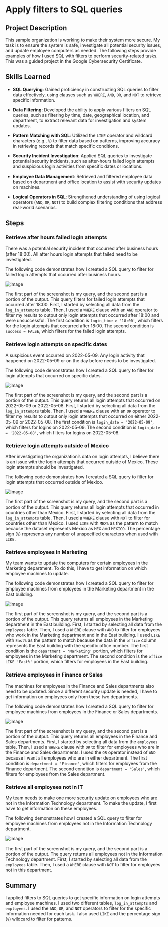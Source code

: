 # Apply filters to SQL queries

## Project Description
This sample organization is working to make their system more secure. My task is to ensure the system is safe, investigate all potential security issues, and update employee computers as needed. The following steps provide examples of how I used SQL with filters to perform security-related tasks. This was a guided project in the Google Cybersecurity Certificate.

## Skills Learned

- **SQL Querying**: Gained proficiency in constructing SQL queries to filter data effectively, using clauses such as `WHERE`, `AND`, `OR`, and `NOT` to retrieve specific information.

- **Data Filtering**: Developed the ability to apply various filters on SQL queries, such as filtering by time, date, geographical location, and department, to extract relevant data for investigation and system updates.

- **Pattern Matching with SQL**: Utilized the `LIKE` operator and wildcard characters (e.g., `%`) to filter data based on patterns, improving accuracy in retrieving records that match specific conditions.

- **Security Incident Investigation**: Applied SQL queries to investigate potential security incidents, such as after-hours failed login attempts and suspicious login activities from specific dates or locations.

- **Employee Data Management**: Retrieved and filtered employee data based on department and office location to assist with security updates on machines.

- **Logical Operators in SQL**: Strengthened understanding of using logical operators (`AND`, `OR`, `NOT`) to build complex filtering conditions that address real-world scenarios.

## Steps

### Retrieve after hours failed login attempts
There was a potential security incident that occurred after business hours (after 18:00). All after hours login attempts that failed need to be investigated.

The following code demonstrates how I created a SQL query to filter for failed login attempts that occurred after business hours.

![image](https://github.com/user-attachments/assets/788021b8-b120-45a8-a6ca-506d342abfc2)

The first part of the screenshot is my query, and the second part is a portion of the output. This query filters for failed login attempts that occurred after 18:00. First, I started by selecting all data from the `log_in_attempts` table. Then, I used a `WHERE` clause with an `AND` operator to filter my results to output only login attempts that occurred after 18:00 and were unsuccessful. The first condition is `login_time > '18:00'`, which filters for the login attempts that occurred after 18:00. The second condition is `success = FALSE`, which filters for the failed login attempts. 

### Retrieve login attempts on specific dates

A suspicious event occurred on 2022-05-09. Any login activity that happened on 2022-05-09 or on the day before needs to be investigated.

The following code demonstrates how I created a SQL query to filter for login attempts that occurred on specific dates.

![image](https://github.com/user-attachments/assets/a600129f-3418-4390-aeb2-7a92a499f1c1)

The first part of the screenshot is my query, and the second part is a portion of the output. This query returns all login attempts that occurred on 2022-05-09 or 2022-05-08. First, I started by selecting all data from the `log_in_attempts` table. Then, I used a `WHERE` clause with an `OR` operator to filter my results to output only login attempts that occurred on either 2022-05-09 or 2022-05-08. The first condition is `login_date = '2022-05-09'`, which filters for logins on 2022-05-09. The second condition is `login_date = '2022-05-08'`, which filters for logins on 2022-05-08.

### Retrieve login attempts outside of Mexico

After investigating the organization’s data on login attempts, I believe there is an issue with the login attempts that occurred outside of Mexico. These login attempts should be investigated.

The following code demonstrates how I created a SQL query to filter for login attempts that occurred outside of Mexico. 

![image](https://github.com/user-attachments/assets/012f0215-107b-4133-966e-bf90818558e9)

The first part of the screenshot is my query, and the second part is a portion of the output. This query returns all login attempts that occurred in countries other than Mexico. First, I started by selecting all data from the `log_in_attempts` table. Then, I used a `WHERE` clause with `NOT` to filter for countries other than Mexico. I used `LIKE` with `MEX%` as the pattern to match because the dataset represents Mexico as `MEX` and `MEXICO`. The percentage sign (`%`) represents any number of unspecified characters when used with `LIKE`. 

### Retrieve employees in Marketing

My team wants to update the computers for certain employees in the Marketing department. To do this, I have to get information on which employee machines to update.

The following code demonstrates how I created a SQL query to filter for employee machines from employees in the Marketing department in the East building.

![image](https://github.com/user-attachments/assets/e413801d-29c4-49ed-ae31-94b2b63d3a86)

The first part of the screenshot is my query, and the second part is a portion of the output. This query returns all employees in the Marketing department in the East building. First, I started by selecting all data from the `employees` table. Then, I used a `WHERE` clause with `AND` to filter for employees who work in the Marketing department and in the East building. I used `LIKE` with `East%` as the pattern to match because the data in the `office` column represents the East building with the specific office number. The first condition is the `department = 'Marketing'` portion, which filters for employees in the Marketing department. The second condition is the `office LIKE 'East%'` portion, which filters for employees in the East building.

### Retrieve employees in Finance or Sales

The machines for employees in the Finance and Sales departments also need to be updated. Since a different security update is needed, I have to get information on employees only from these two departments.

The following code demonstrates how I created a SQL query to filter for employee machines from employees in the Finance or Sales departments.

![image](https://github.com/user-attachments/assets/86013459-3f06-446a-ae8a-e7b7b94cd510)

The first part of the screenshot is my query, and the second part is a portion of the output. This query returns all employees in the Finance and Sales departments. First, I started by selecting all data from the `employees` table. Then, I used a `WHERE` clause with `OR` to filter for employees who are in the Finance and Sales departments. I used the `OR` operator instead of `AND` because I want all employees who are in either department. The first condition is `department = 'Finance'`, which filters for employees from the Finance department. The second condition is `department = 'Sales'`, which filters for employees from the Sales department.

### Retrieve all employees not in IT

My team needs to make one more security update on employees who are not in the Information Technology department. To make the update, I first have to get information on these employees.

The following demonstrates how I created a SQL query to filter for employee machines from employees not in the  Information Technology department.

![image](https://github.com/user-attachments/assets/eba83ab3-47a0-4e56-9029-863f6cda5084)

The first part of the screenshot is my query, and the second part is a portion of the output. The query returns all employees not in the Information Technology department. First, I started by selecting all data from the `employees` table. Then, I used a `WHERE` clause with `NOT` to filter for employees not in this department.

## Summary

I applied filters to SQL queries to get specific information on login attempts and employee machines. I used two different tables, `log_in_attempts` and `employees`. I used the `AND`, `OR`, and `NOT` operators to filter for the specific information needed for each task. I also used `LIKE` and the percentage sign (`%`) wildcard to filter for patterns.

